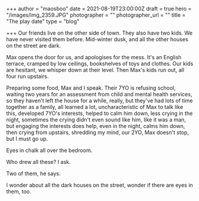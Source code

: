 +++
author = "maosboo"
date = 2021-08-19T23:00:00Z
draft = true
hero = "/images/img_2359.JPG"
photographer = ""
photographer_url = ""
title = "The play date"
type = "blog"

+++
Our friends live on the other side of town. They also have two kids. We have never visited them before. Mid-winter dusk, and all the other houses on the street are dark.

Max opens the door for us, and apologises for the mess. It's an English terrace, cramped by low ceilings, bookshelves of toys and clothes. Our kids are hesitant, we whisper down at their level. Then Max's kids run out, all four run upstairs.

Preparing some food, Max and I speak. Their 7YO is refusing school, waiting two years for an assessment from child and mental health services, so they haven't left the house for a while, really, but they've had lots of time together as a family, all learned a lot, uncharacteristic of Max to talk like this, developed 7YO's interests, helped to calm him down, less crying in the night, sometimes the crying didn't even sound like him, like it was a man, but engaging the interests does help, even in the night, calms him down, then crying from upstairs, shredding my mind, our 2YO, Max doesn't stop, but I must go up.

Eyes in chalk all over the bedroom.

Who drew all these? I ask.

Two of them, he says.

I wonder about all the dark houses on the street, wonder if there are eyes in them, too.